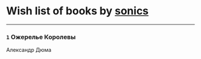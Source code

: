 # Wish list of books by [sonics](http://vk.com/id5880221)
---

### `1` Ожерелье Королевы
Александр Дюма

